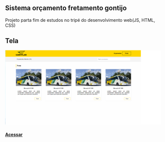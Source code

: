 ## Sistema orçamento fretamento gontijo
Projeto parta fim de estudos no tripé do desenvolvimento web(JS, HTML, CSS)

## Tela 
<img src="Sem título.png">

#### <a href="https://mlopesg.github.io/gontijo-sistema-orcamentos/">Acessar</a>
